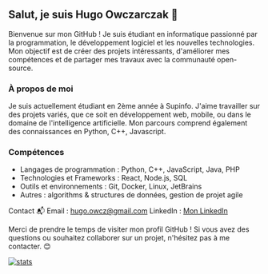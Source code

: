 ## Salut, je suis Hugo Owczarczak 👋

Bienvenue sur mon GitHub ! Je suis étudiant en informatique passionné par la programmation, le développement logiciel et les nouvelles technologies. Mon objectif est de créer des projets intéressants, d'améliorer mes compétences et de partager mes travaux avec la communauté open-source.

### À propos de moi
Je suis actuellement étudiant en 2ème année à Supinfo. J'aime travailler sur des projets variés, que ce soit en développement web, mobile, ou dans le domaine de l'intelligence artificielle. Mon parcours comprend également des connaissances en Python, C++, Javascript.

### Compétences
 - Langages de programmation : Python, C++, JavaScript, Java, PHP
 - Technologies et Frameworks : React, Node.js, SQL
 - Outils et environnements : Git, Docker, Linux, JetBrains
 - Autres : algorithms & structures de données, gestion de projet agile

Contact 📬
Email : hugo.owcz@gmail.com
LinkedIn : [Mon LinkedIn](https://www.linkedin.com/in/hugo-owczarczak/)

Merci de prendre le temps de visiter mon profil GitHub ! Si vous avez des questions ou souhaitez collaborer sur un projet, n'hésitez pas à me contacter. 😊

[![stats](https://github-readme-stats.vercel.app/api/top-langs/?username=HugoOwcz&layout=donut)](https://github.com/anuraghazra/github-readme-stats)
